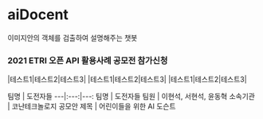 # aiDocent
이미지안의 객체를 검출하여 설명해주는 챗봇 

### 2021 ETRI 오픈 API 활용사례 공모전 참가신청

|테스트1|테스트2|테스트3|
|테스트1|테스트2|테스트3|
|테스트1|테스트2|테스트3|


팀명 | 도전자들
---|:---:|---:
팀명 | 도전자들
팀원 | 이현석, 서현석, 윤동혁
소속기관 | 코난테크놀로지
공모안 제목 | 어린이들을 위한 AI 도슨트
